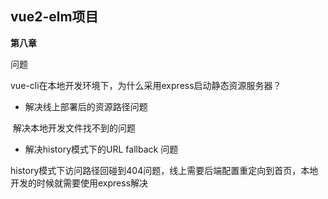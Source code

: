 ## vue2-elm项目

**第八章**

问题

vue-cli在本地开发环境下，为什么采用express启动静态资源服务器？

+ 解决线上部署后的资源路径问题 

​		解决本地开发文件找不到的问题

+ 解决history模式下的URL fallback 问题

​		history模式下访问路径回碰到404问题，线上需要后端配置重定向到首页，本地开发的时候就需要使用express解决



